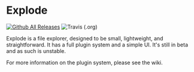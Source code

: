 # Explode

[![Github All Releases](https://img.shields.io/github/downloads/SamPoulton/Explode/total.svg)](https://github.com/SamPoulton/Explode/downloads/releases) ![Travis (.org)](https://img.shields.io/travis/SamPoulton/Explode.svg)


Explode is a file explorer, designed to be small, lightweight, and straightforward. It has a full plugin system and a simple UI. It's still in beta and as such is unstable.

For more information on the plugin system, please see the wiki.
